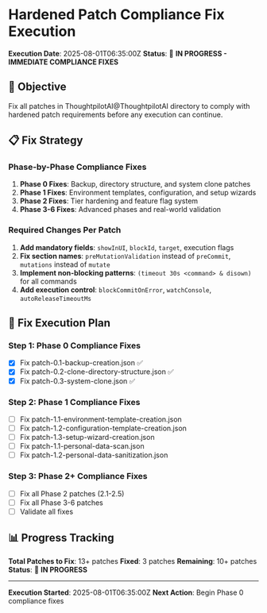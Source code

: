 # Hardened Patch Compliance Fix Execution

**Execution Date**: 2025-08-01T06:35:00Z
**Status**: 🔧 **IN PROGRESS - IMMEDIATE COMPLIANCE FIXES**

## 🎯 Objective
Fix all patches in ThoughtpilotAI@ThoughtpilotAI directory to comply with hardened patch requirements before any execution can continue.

## 📋 Fix Strategy

### **Phase-by-Phase Compliance Fixes**
1. **Phase 0 Fixes**: Backup, directory structure, and system clone patches
2. **Phase 1 Fixes**: Environment templates, configuration, and setup wizards
3. **Phase 2 Fixes**: Tier hardening and feature flag system
4. **Phase 3-6 Fixes**: Advanced phases and real-world validation

### **Required Changes Per Patch**
1. **Add mandatory fields**: `showInUI`, `blockId`, `target`, execution flags
2. **Fix section names**: `preMutationValidation` instead of `preCommit`, `mutations` instead of `mutate`
3. **Implement non-blocking patterns**: `(timeout 30s <command> & disown)` for all commands
4. **Add execution control**: `blockCommitOnError`, `watchConsole`, `autoReleaseTimeoutMs`

## 🔧 Fix Execution Plan

### **Step 1: Phase 0 Compliance Fixes**
- [x] Fix patch-0.1-backup-creation.json ✅
- [x] Fix patch-0.2-clone-directory-structure.json ✅
- [x] Fix patch-0.3-system-clone.json ✅

### **Step 2: Phase 1 Compliance Fixes**
- [ ] Fix patch-1.1-environment-template-creation.json
- [ ] Fix patch-1.2-configuration-template-creation.json
- [ ] Fix patch-1.3-setup-wizard-creation.json
- [ ] Fix patch-1.1-personal-data-scan.json
- [ ] Fix patch-1.2-personal-data-sanitization.json

### **Step 3: Phase 2+ Compliance Fixes**
- [ ] Fix all Phase 2 patches (2.1-2.5)
- [ ] Fix all Phase 3-6 patches
- [ ] Validate all fixes

## 📊 Progress Tracking

**Total Patches to Fix**: 13+ patches
**Fixed**: 3 patches
**Remaining**: 10+ patches
**Status**: 🔧 **IN PROGRESS**

---

**Execution Started**: 2025-08-01T06:35:00Z
**Next Action**: Begin Phase 0 compliance fixes 